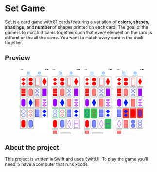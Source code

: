 # Set Game
  
[Set](https://en.wikipedia.org/wiki/Set_(card_game) "Set") is a card game with 81 cards featuring a variation of **colors, shapes, shadings**, and **number** of shapes printed on each card. The goal of the game is to match 3 cards together such that every element on the card is differnt or the all the same. You want to match every card in the deck together.

## Preview

<div align="center">
  <img alt="Set Game" src="https://raw.githubusercontent.com/avigael/Set-Game-SwiftUI/main/Screenshots/1.png" width="20%" />
  <img alt="Set Game Selection" src="https://raw.githubusercontent.com/avigael/Set-Game-SwiftUI/main/Screenshots/2.png" width="20%" />
  <img alt="Set Game Match" src="https://raw.githubusercontent.com/avigael/Set-Game-SwiftUI/main/Screenshots/3.png" width="20%" />
  <img alt="Set Game Mismatch" src="https://raw.githubusercontent.com/avigael/Set-Game-SwiftUI/main/Screenshots/4.png" width="20%" />
</div>

## About the project

This project is written in Swift and uses SwiftUI. To play the game you'll need to have a computer that runs xcode.
